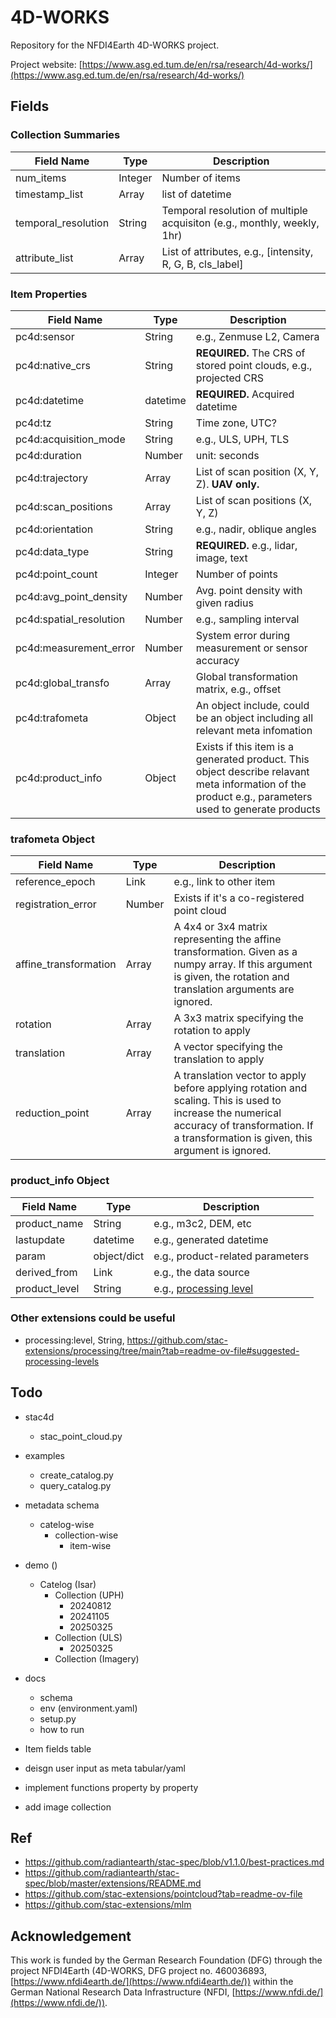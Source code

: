 # 4D-WORKS
Repository for the NFDI4Earth 4D-WORKS project.

Project website: [https://www.asg.ed.tum.de/en/rsa/research/4d-works/](https://www.asg.ed.tum.de/en/rsa/research/4d-works/)

## Fields

### Collection Summaries

| Field Name          | Type    | Description                                                             |
|---------------------|---------|-------------------------------------------------------------------------|
| num_items           | Integer | Number of items                                                         |
| timestamp_list      | Array   | list of datetime                                                        |
| temporal_resolution | String  | Temporal resolution of multiple acquisiton (e.g., monthly, weekly, 1hr) |
| attribute_list      | Array   | List of attributes, e.g., [intensity, R, G, B, cls_label]               |

### Item Properties

| Field Name              | Type     | Description                                                                                                                                          |
|-------------------------|----------|------------------------------------------------------------------------------------------------------------------------------------------------------|
| pc4d:sensor             | String   | e.g., Zenmuse L2, Camera                                                                                                                             |
| pc4d:native_crs         | String   | **REQUIRED.** The CRS of stored point clouds, e.g., projected CRS                                                                                    |
| pc4d:datetime           | datetime | **REQUIRED.** Acquired datetime                                                                                                                      |
| pc4d:tz                 | String   | Time zone, UTC?                                                                                                                                      |
| pc4d:acquisition_mode   | String   | e.g., ULS, UPH, TLS                                                                                                                                  |
| pc4d:duration           | Number   | unit: seconds                                                                                                                                        |
| pc4d:trajectory         | Array    | List of scan position (X, Y, Z).  **UAV only.**                                                                                                      |
| pc4d:scan_positions     | Array    | List of scan positions (X, Y, Z)                                                                                                                     |
| pc4d:orientation        | String   | e.g., nadir, oblique angles                                                                                                                          |
| pc4d:data_type          | String   | **REQUIRED.** e.g., lidar, image, text                                                                                                               |
| pc4d:point_count        | Integer  | Number of points                                                                                                                                     |
| pc4d:avg_point_density  | Number   | Avg. point density with given radius                                                                                                                 |
| pc4d:spatial_resolution | Number   | e.g., sampling interval                                                                                                                              |
| pc4d:measurement_error  | Number   | System error during measurement or sensor accuracy                                                                                                   |
| pc4d:global_transfo     | Array    | Global transformation matrix, e.g., offset                                                                                                           |
| pc4d:trafometa          | Object   | An object include, could be an object including all relevant meta infomation                                                                         |
| pc4d:product_info       | Object   | Exists if this item is a generated product. This object describe relavant meta information of the product e.g., parameters used to generate products |


### trafometa Object
| Field Name            | Type   | Description                                                                                                                                                                                    |
|-----------------------|--------|------------------------------------------------------------------------------------------------------------------------------------------------------------------------------------------------|
| reference_epoch       | Link   | e.g., link to other item                                                                                                                                                                       |
| registration_error    | Number | Exists if it's a co-registered point cloud                                                                                                                                                     |
| affine_transformation | Array  | A 4x4 or 3x4 matrix representing the affine transformation. Given as a numpy array. If this argument is given, the rotation and translation arguments are ignored.                             |
| rotation              | Array  | A 3x3 matrix specifying the rotation to apply                                                                                                                                                  |
| translation           | Array  | A vector specifying the translation to apply                                                                                                                                                   |
| reduction_point       | Array  | A translation vector to apply before applying rotation and scaling. This is used to increase the numerical accuracy of transformation. If a transformation is given, this argument is ignored. |

### product_info Object
| Field Name    | Type        | Description                                                                                                            |
|---------------|-------------|------------------------------------------------------------------------------------------------------------------------|
| product_name  | String      | e.g., m3c2, DEM, etc                                                                                                   |
| lastupdate    | datetime    | e.g., generated datetime                                                                                               |
| param         | object/dict | e.g., product-related parameters                                                                                       |
| derived_from  | Link        | e.g., the data source                                                                                                  |
| product_level | String      | e.g., [processing level](https://github.com/stac-extensions/processing?tab=readme-ov-file#suggested-processing-levels) |




### Other extensions could be useful
- processing:level, String, https://github.com/stac-extensions/processing/tree/main?tab=readme-ov-file#suggested-processing-levels

## Todo

- stac4d
  - stac_point_cloud.py
- examples
  - create_catalog.py
  - query_catalog.py
- metadata schema
  - catelog-wise
    - collection-wise
      - item-wise
- demo ()
  - Catelog (Isar)
    - Collection (UPH)
      - 20240812
      - 20241105
      - 20250325
    - Collection (ULS)
      - 20250325
    - Collection (Imagery)
- docs
  - schema
  - env (environment.yaml)
  - setup.py
  - how to run


- Item fields table
- deisgn user input as meta tabular/yaml
- implement functions property by property
- add image collection


## Ref

- https://github.com/radiantearth/stac-spec/blob/v1.1.0/best-practices.md
- https://github.com/radiantearth/stac-spec/blob/master/extensions/README.md
- https://github.com/stac-extensions/pointcloud?tab=readme-ov-file
- https://github.com/stac-extensions/mlm


## Acknowledgement
This work is funded by the German Research Foundation (DFG) through the project NFDI4Earth (4D-WORKS, DFG project no. 460036893, [https://www.nfdi4earth.de/](https://www.nfdi4earth.de/)) within the German National Research Data Infrastructure (NFDI, [https://www.nfdi.de/](https://www.nfdi.de/)). 
